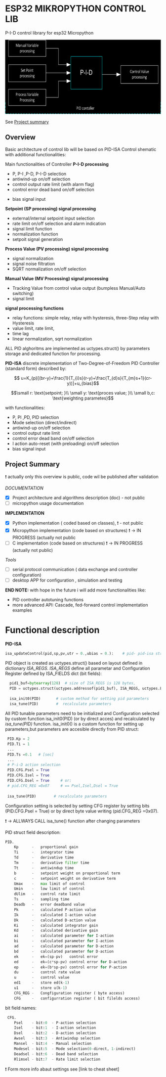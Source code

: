 

# ESP32 MIKROPYTHON CONTROL LIB

P-I-D control library for esp32 Micropython 

<img src="https://github.com/2dof/esp_control/blob/main/drawnings/pid_block_schema_neg.png" width="600" height="240" />

 
See [Project summary](#project-summary)

  
## Overview
 
<!--  [Functional description](functional_description.md) -->

Basic architecture of control lib will be based on PID-ISA Control shematic  with
additional functionalities: 

Main functionalities of Controller
**P-I-D processing**
  - P, P-I ,P-D, P-I-D selection 
  - antiwind-up on/off selection 
  - control output rate limit (with alarm flag)
  - control error dead band on/off selection 
 <!--  - I action auto-reset (with preloading) on/off selection -->
  - bias signal input 
  
**Setpoint (SP processing) signal processing**
   
  - external/internal setpoint input selection
  - rate limit on/off selection and alarm indication
  - signal limit function
  - normalization function
  - setpoit signal generation  
  
**Process Value (PV processing) signal processing**
  - signal normalization 
  - signal noise filtration
  - SQRT normalization on/off selection 

**Manual Value (MV Processing) signal processing**
  - Tracking Value from control value output (bumpless Manual/Auto switching)
  - signal limit 
  
**signal processing functions**
  - relay functions: simple relay, relay with hysteresis,  three-Step relay with Hysteresis
  - value limit, rate limit, 
  - time lag 
  - linear normalization, sqrt normalization
 

ALL PID alghoritms are implemented as uctypes.struct() by  parameters storage and dedicated function for processing.



**PID-ISA** 
discrete implementation of Two-Degree-of-Freedom PID Controller (standard form) described by:

$$ u=K_{p}[(br-y)+\frac{1}{T_{i}s}(r-y)+\frac{T_{d}s}{T_{m}s+1}(cr-y))]+u_{bias}$$ 
```math
\small   r: \text{setpoint; }\\
\small   y: \text{proces value; }\\
\small   b,c: \text{weighting parametes}
```
with functionalities:
  - P, PI ,PD, PID selection
  - Mode selection (direct/indirect)
  - antiwind-up on/off selection 
  - control output rate limit 
  - control error dead band on/off selection 
  - I action auto-reset (with preloading) on/off selection 
  - bias signal input 



## Project Summary 

:exclamation:
actually only this overview is public, code wil be published after validation

 
*DOCUMENTATION*
  - [x] Project architecture and algorithms description (doc) - not public 
  - [ ] micropython usage documentation  
 
**IMPLEMENTATION** 
  
  - [x] Python implementation ( coded based on classes), :exclamation: - not public 
  - [x] Micropython implementation (code based on structures)  :exclamation: → IN PROGRESS (actually not public 
  - [ ] C implementation (code based on structures)   :exclamation: → IN PROGRESS (actually not public)

*Tools*
  - [ ] serial protocol communication ( data exchange and controller configuration) 
  - [ ] desktop APP for configuration , simulation and testing 

**END NOTE:** with hope in the future i will add more functionalities like:
  - PID controller autotuning functions
  - more advanced API: Cascade, fed-forward control implementation examples 


# Functional description

**PID-ISA**
 
```python
isa_updateControl(pid,sp,pv,utr = 0.,ubias = 0.):    # pid- pid-isa structure, sp -setpoint, pv -proces value, utr -tracking input, ubias -bias input;
```
 
 PID object is created as uctypes.struct() based on layout defined in  dictionary *ISA_REGS*. 
 *ISA_REGS* define all parametar and Configuration Register defined by ISA_FIELDS dict (bit fields):

```python
  pid1_buf=bytearray(128)  # size of ISA_REGS is 128 bytes, 
  PID = uctypes.struct(uctypes.addressof(pid1_buf), ISA_REGS, uctypes.LITTLE_ENDIAN)
 
  isa_init0(PID)       # custom method for setting pid parameters
  isa_tune(PID)        #  recalculate parameters
```
All PID tunable parameters need to be initialized and Configuration selected by custom function isa_init0(PID) (or by direct acces) and recalculated by *isa_tune(PID)* function.
isa_init0() is a custom function for setting up parameters,but parameters are accesible directly from PID struct:
 ```python
  PID.Kp = 2 
  PID.Ti = 1
  ...
  PID.Ts =0.1   # [sec]
  ...
  # P-i-D action selection
  PID.CFG.Psel = True
  PID.CFG.Isel = True
  PID.CFG.Dsel = True     # or: 
  # pid.CFG_REG =0x07     # == Psel,Isel,Dsel = True
  
  isa_tune(PID)        # recalculate parameters
``` 

Configuration setting is selected by setting CFG register by setting bits (PID.CFG.Psel = True) or by direct byte value writing (pid.CFG_REG =0x07).

:exclamation: → ALLWAYS CALL isa_tune() function after changing parameters

PID struct field description: 
```python
PID.   
    Kp      -   proportional gain   
    Ti      -   integrator time   
    Td      -   derivative time 
    Tm      -   derivative filter time    
    Tt      -   antiwindup time     
    b       -   setpoint weight on proportional term    
    c       -   setpoint weight on derivative term     
    Umax    -   max limit of control   
    Umin    -   low limit of control   
    dUlim   -   control rate limit  
    Ts      -   sampling time         
    Deadb   -   error deadband value   
    Pk      -   calculated P-action value  
    Ik      -   calculated I-action value      
    Dk      -   calculated D-action value        
    Ki      -   calculated integrator gain        
    Kd      -   calculated derivative gain  
    ai      -   calculated parameter for I-action   
    bi      -   calculated parameter for I-action  
    ad      -   calculated parameter for D-action  
    bd      -   calculated parameter for D-action   
    ek      -   ek=(sp-pv)   control error    
    ed      -   ek=(c*sp-pv) control error for D-action   
    ep      -   ek=(b*sp-pv) control error for P-action    
    du      -   control rate value     
    u       -   control value     
    ed1     -   store ed(k-1)   
    u1      -   store u(k-1)     
    CFG_REG -   Congfiguration register ( byte access)
    CFG     -   configurration register ( bit filelds access)   
```
  
bit field names:
```python
 CFG.
    Psel    - bit:0  - P-action selection 
    Isel    - bit:1  - I-action selection
    Dsel    - bit:2  - D-action selection
    Awsel   - bit:3  - Antiwindup selection
    Mansel  - bit:4  - Manual selection
    Modesel - bit:5  - Mode selection(0-direct, 1-indirect)
    Deadsel - bit:6  - Dead band selection
    Rlimsel - bit:7  - Rate limit selection    
```

:exclamation: Form more info abaut settings see [link to cheat sheet]

    
 
